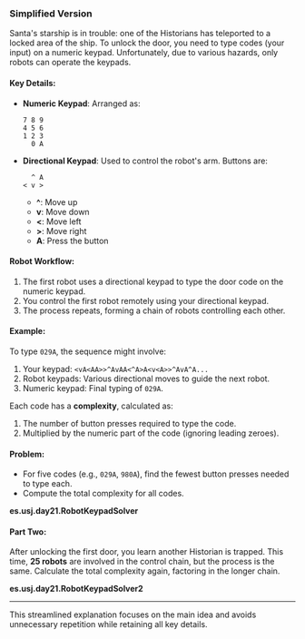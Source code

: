 ### Simplified Version

Santa's starship is in trouble: one of the Historians has teleported to a locked area of the ship. To unlock the door, you need to type codes (your input) on a numeric keypad. Unfortunately, due to various hazards, only robots can operate the keypads.

#### Key Details:
- **Numeric Keypad**: Arranged as:
  ```
  7 8 9
  4 5 6
  1 2 3
    0 A
  ```
- **Directional Keypad**: Used to control the robot's arm. Buttons are:
  ```
    ^ A
  < v >
  ```
    - **^**: Move up
    - **v**: Move down
    - **<**: Move left
    - **>**: Move right
    - **A**: Press the button

#### Robot Workflow:
1. The first robot uses a directional keypad to type the door code on the numeric keypad.
2. You control the first robot remotely using your directional keypad.
3. The process repeats, forming a chain of robots controlling each other.

#### Example:
To type `029A`, the sequence might involve:
1. Your keypad: `<vA<AA>>^AvAA<^A>A<v<A>>^AvA^A...`
2. Robot keypads: Various directional moves to guide the next robot.
3. Numeric keypad: Final typing of `029A`.

Each code has a **complexity**, calculated as:
1. The number of button presses required to type the code.
2. Multiplied by the numeric part of the code (ignoring leading zeroes).

#### Problem:
- For five codes (e.g., `029A`, `980A`), find the fewest button presses needed to type each.
- Compute the total complexity for all codes.

**es.usj.day21.RobotKeypadSolver**

#### Part Two:
After unlocking the first door, you learn another Historian is trapped. This time, **25 robots** are involved in the control chain, but the process is the same. Calculate the total complexity again, factoring in the longer chain.

**es.usj.day21.RobotKeypadSolver2**

---

This streamlined explanation focuses on the main idea and avoids unnecessary repetition while retaining all key details.